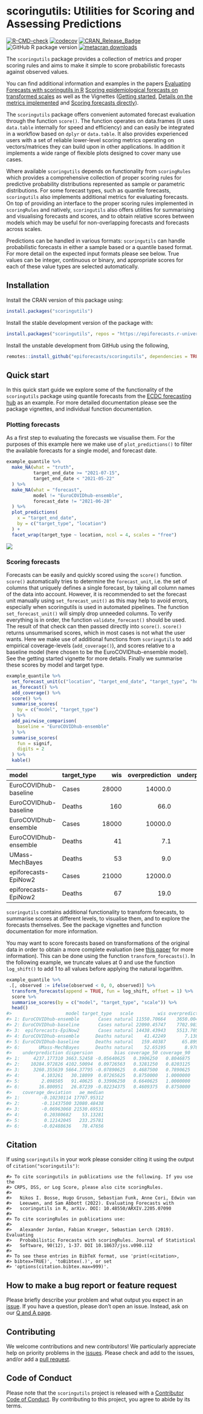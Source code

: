 scoringutils: Utilities for Scoring and Assessing Predictions
================

<!-- badges: start -->

[![R-CMD-check](https://github.com/epiforecasts/scoringutils/actions/workflows/R-CMD-check.yaml/badge.svg)](https://github.com/epiforecasts/scoringutils/actions/workflows/R-CMD-check.yaml)
[![codecov](https://codecov.io/github/epiforecasts/scoringutils/branch/main/graph/badge.svg)](https://app.codecov.io/gh/epiforecasts/scoringutils)
[![CRAN_Release_Badge](https://www.r-pkg.org/badges/version-ago/scoringutils)](https://CRAN.R-project.org/package=scoringutils)
![GitHub R package
version](https://img.shields.io/github/r-package/v/epiforecasts/scoringutils)
[![metacran
downloads](http://cranlogs.r-pkg.org/badges/grand-total/scoringutils)](https://cran.r-project.org/package=scoringutils)
<!-- badges: end -->

The `scoringutils` package provides a collection of metrics and proper
scoring rules and aims to make it simple to score probabilistic
forecasts against observed values.

You can find additional information and examples in the papers
[Evaluating Forecasts with scoringutils in
R](https://arxiv.org/abs/2205.07090) [Scoring epidemiological forecasts
on transformed
scales](https://www.medrxiv.org/content/10.1101/2023.01.23.23284722v1)
as well as the Vignettes ([Getting
started](https://epiforecasts.io/scoringutils/articles/scoringutils.html),
[Details on the metrics
implemented](https://epiforecasts.io/scoringutils/articles/metric-details.html)
and [Scoring forecasts
directly](https://epiforecasts.io/scoringutils/articles/scoring-forecasts-directly.html)).

The `scoringutils` package offers convenient automated forecast
evaluation through the function `score()`. The function operates on
data.frames (it uses `data.table` internally for speed and efficiency)
and can easily be integrated in a workflow based on `dplyr` or
`data.table`. It also provides experienced users with a set of reliable
lower-level scoring metrics operating on vectors/matrices they can build
upon in other applications. In addition it implements a wide range of
flexible plots designed to cover many use cases.

Where available `scoringutils` depends on functionality from
`scoringRules` which provides a comprehensive collection of proper
scoring rules for predictive probability distributions represented as
sample or parametric distributions. For some forecast types, such as
quantile forecasts, `scoringutils` also implements additional metrics
for evaluating forecasts. On top of providing an interface to the proper
scoring rules implemented in `scoringRules` and natively, `scoringutils`
also offers utilities for summarising and visualising forecasts and
scores, and to obtain relative scores between models which may be useful
for non-overlapping forecasts and forecasts across scales.

Predictions can be handled in various formats: `scoringutils` can handle
probabilistic forecasts in either a sample based or a quantile based
format. For more detail on the expected input formats please see below.
True values can be integer, continuous or binary, and appropriate scores
for each of these value types are selected automatically.

## Installation

Install the CRAN version of this package using:

``` r
install.packages("scoringutils")
```

Install the stable development version of the package with:

``` r
install.packages("scoringutils", repos = "https://epiforecasts.r-universe.dev")
```

Install the unstable development from GitHub using the following,

``` r
remotes::install_github("epiforecasts/scoringutils", dependencies = TRUE)
```

## Quick start

In this quick start guide we explore some of the functionality of the
`scoringutils` package using quantile forecasts from the [ECDC
forecasting hub](https://covid19forecasthub.eu/) as an example. For more
detailed documentation please see the package vignettes, and individual
function documentation.

### Plotting forecasts

As a first step to evaluating the forecasts we visualise them. For the
purposes of this example here we make use of `plot_predictions()` to
filter the available forecasts for a single model, and forecast date.

``` r
example_quantile %>%
  make_NA(what = "truth", 
          target_end_date >= "2021-07-15", 
          target_end_date < "2021-05-22"
  ) %>%
  make_NA(what = "forecast",
          model != "EuroCOVIDhub-ensemble", 
          forecast_date != "2021-06-28"
  ) %>%
  plot_predictions(
    x = "target_end_date",
    by = c("target_type", "location")
  ) +
  facet_wrap(target_type ~ location, ncol = 4, scales = "free") 
```

![](man/figures/unnamed-chunk-4-1.png)<!-- -->

### Scoring forecasts

Forecasts can be easily and quickly scored using the `score()` function.
`score()` automatically tries to determine the `forecast_unit`, i.e. the
set of columns that uniquely defines a single forecast, by taking all
column names of the data into account. However, it is recommended to set
the forecast unit manually using `set_forecast_unit()` as this may help
to avoid errors, especially when scoringutils is used in automated
pipelines. The function `set_forecast_unit()` will simply drop unneeded
columns. To verify everything is in order, the function
`validate_forecast()` should be used. The result of that check can then
passed directly into `score()`. `score()` returns unsummarised scores,
which in most cases is not what the user wants. Here we make use of
additional functions from `scoringutils` to add empirical
coverage-levels (`add_coverage()`), and scores relative to a baseline
model (here chosen to be the EuroCOVIDhub-ensemble model). See the
getting started vignette for more details. Finally we summarise these
scores by model and target type.

``` r
example_quantile %>%
  set_forecast_unit(c("location", "target_end_date", "target_type", "horizon", "model")) %>%
  as_forecast() %>%
  add_coverage() %>%
  score() %>%
  summarise_scores(
    by = c("model", "target_type")
  ) %>%
  add_pairwise_comparison(
    baseline = "EuroCOVIDhub-ensemble"
  ) %>%
  summarise_scores(
    fun = signif, 
    digits = 2
  ) %>%
  kable()
```

| model                 | target_type |   wis | overprediction | underprediction | dispersion |    bias | coverage_50 | coverage_90 | coverage_deviation | ae_median | relative_skill | scaled_rel_skill |
|:----------------------|:------------|------:|---------------:|----------------:|-----------:|--------:|------------:|------------:|-------------------:|----------:|---------------:|-----------------:|
| EuroCOVIDhub-baseline | Cases       | 28000 |        14000.0 |         10000.0 |       4100 |  0.0980 |        0.33 |        0.82 |             -0.120 |     38000 |           1.30 |              1.6 |
| EuroCOVIDhub-baseline | Deaths      |   160 |           66.0 |             2.1 |         91 |  0.3400 |        0.66 |        1.00 |              0.120 |       230 |           2.30 |              3.8 |
| EuroCOVIDhub-ensemble | Cases       | 18000 |        10000.0 |          4200.0 |       3700 | -0.0560 |        0.39 |        0.80 |             -0.100 |     24000 |           0.82 |              1.0 |
| EuroCOVIDhub-ensemble | Deaths      |    41 |            7.1 |             4.1 |         30 |  0.0730 |        0.88 |        1.00 |              0.200 |        53 |           0.60 |              1.0 |
| UMass-MechBayes       | Deaths      |    53 |            9.0 |            17.0 |         27 | -0.0220 |        0.46 |        0.88 |             -0.025 |        78 |           0.75 |              1.3 |
| epiforecasts-EpiNow2  | Cases       | 21000 |        12000.0 |          3300.0 |       5700 | -0.0790 |        0.47 |        0.79 |             -0.070 |     28000 |           0.95 |              1.2 |
| epiforecasts-EpiNow2  | Deaths      |    67 |           19.0 |            16.0 |         32 | -0.0051 |        0.42 |        0.91 |             -0.045 |       100 |           0.98 |              1.6 |

`scoringutils` contains additional functionality to transform forecasts,
to summarise scores at different levels, to visualise them, and to
explore the forecasts themselves. See the package vignettes and function
documentation for more information.

You may want to score forecasts based on transformations of the original
data in order to obtain a more complete evaluation (see [this
paper](https://www.medrxiv.org/content/10.1101/2023.01.23.23284722v1)
for more information). This can be done using the function
`transform_forecasts()`. In the following example, we truncate values at
0 and use the function `log_shift()` to add 1 to all values before
applying the natural logarithm.

``` r
example_quantile %>%
 .[, observed := ifelse(observed < 0, 0, observed)] %>%
  transform_forecasts(append = TRUE, fun = log_shift, offset = 1) %>%
  score %>%
  summarise_scores(by = c("model", "target_type", "scale")) %>%
  head()
#>                    model target_type   scale         wis overprediction
#> 1: EuroCOVIDhub-ensemble       Cases natural 11550.70664    3650.004755
#> 2: EuroCOVIDhub-baseline       Cases natural 22090.45747    7702.983696
#> 3:  epiforecasts-EpiNow2       Cases natural 14438.43943    5513.705842
#> 4: EuroCOVIDhub-ensemble      Deaths natural    41.42249       7.138247
#> 5: EuroCOVIDhub-baseline      Deaths natural   159.40387      65.899117
#> 6:       UMass-MechBayes      Deaths natural    52.65195       8.978601
#>    underprediction dispersion        bias coverage_50 coverage_90
#> 1:     4237.177310 3663.52458 -0.05640625   0.3906250   0.8046875
#> 2:    10284.972826 4102.50094  0.09726563   0.3281250   0.8203125
#> 3:     3260.355639 5664.37795 -0.07890625   0.4687500   0.7890625
#> 4:        4.103261   30.18099  0.07265625   0.8750000   1.0000000
#> 5:        2.098505   91.40625  0.33906250   0.6640625   1.0000000
#> 6:       16.800951   26.87239 -0.02234375   0.4609375   0.8750000
#>    coverage_deviation   ae_median
#> 1:        -0.10230114 17707.95312
#> 2:        -0.11437500 32080.48438
#> 3:        -0.06963068 21530.69531
#> 4:         0.20380682    53.13281
#> 5:         0.12142045   233.25781
#> 6:        -0.02488636    78.47656
```

## Citation

If using `scoringutils` in your work please consider citing it using the
output of `citation("scoringutils")`:

    #> To cite scoringutils in publications use the following. If you use the
    #> CRPS, DSS, or Log Score, please also cite scoringRules.
    #> 
    #>   Nikos I. Bosse, Hugo Gruson, Sebastian Funk, Anne Cori, Edwin van
    #>   Leeuwen, and Sam Abbott (2022). Evaluating Forecasts with
    #>   scoringutils in R, arXiv. DOI: 10.48550/ARXIV.2205.07090
    #> 
    #> To cite scoringRules in publications use:
    #> 
    #>   Alexander Jordan, Fabian Krueger, Sebastian Lerch (2019). Evaluating
    #>   Probabilistic Forecasts with scoringRules. Journal of Statistical
    #>   Software, 90(12), 1-37. DOI 10.18637/jss.v090.i12
    #> 
    #> To see these entries in BibTeX format, use 'print(<citation>,
    #> bibtex=TRUE)', 'toBibtex(.)', or set
    #> 'options(citation.bibtex.max=999)'.

## How to make a bug report or feature request

Please briefly describe your problem and what output you expect in an
[issue](https://github.com/epiforecasts/scoringutils/issues). If you
have a question, please don’t open an issue. Instead, ask on our [Q and
A
page](https://github.com/epiforecasts/scoringutils/discussions/categories/q-a).

## Contributing

We welcome contributions and new contributors! We particularly
appreciate help on priority problems in the
[issues](https://github.com/epiforecasts/scoringutils/issues). Please
check and add to the issues, and/or add a [pull
request](https://github.com/epiforecasts/scoringutils/pulls).

## Code of Conduct

Please note that the `scoringutils` project is released with a
[Contributor Code of
Conduct](https://epiforecasts.io/scoringutils/CODE_OF_CONDUCT.html). By
contributing to this project, you agree to abide by its terms.
